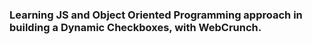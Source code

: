 ### Learning JS and Object Oriented Programming approach in building a Dynamic Checkboxes, with WebCrunch.


